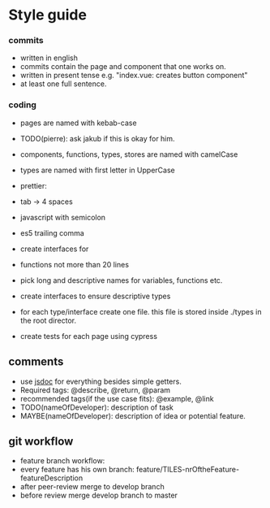 # Style guide

### commits

-   written in english
-   commits contain the page and component that one works on.
-   written in present tense e.g. "index.vue: creates button component"
-   at least one full sentence.

### coding

-   pages are named with kebab-case

-   TODO(pierre): ask jakub if this is okay for him.
-   components, functions, types, stores are named with camelCase
-   types are named with first letter in UpperCase
-   prettier:
-   tab -> 4 spaces
-   javascript with semicolon
-   es5 trailing comma
-   create interfaces for
-   functions not more than 20 lines
-   pick long and descriptive names for variables, functions etc.
-   create interfaces to ensure descriptive types
-   for each type/interface create one file. this file is stored
    inside ./types in the root director.
-   create tests for each page using cypress

## comments

-   use [jsdoc](https://jsdoc.app/about-getting-started.html) for everything
    besides simple getters.
-   Required tags: @describe, @return, @param
-   recommended tags(if the use case fits): @example, @link
-   TODO(nameOfDeveloper): description of task
-   MAYBE(nameOfDeveloper): description of idea or potential feature.

## git workflow

-   feature branch workflow:
-   every feature has his own branch: feature/TILES-nrOftheFeature-featureDescription
-   after peer-review merge to develop branch
-   before review merge develop branch to master
